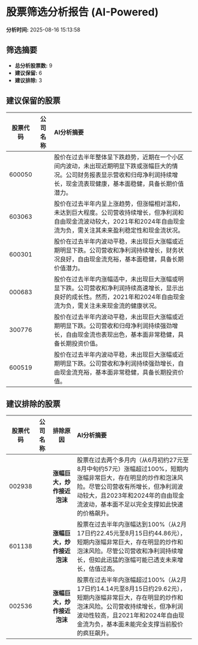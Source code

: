 # 股票筛选分析报告 (AI-Powered)

**分析时间:** 2025-08-16 15:13:58

## 筛选摘要

- **总分析股票数:** 9
- **建议保留:** 6
- **建议排除:** 3

## 建议保留的股票

| 股票代码 | 公司名称 | AI分析摘要 |
|:---:|:---:|:---|
| 600050 |  | 股价在过去半年整体呈下跌趋势，近期在一个小区间内波动，未出现近期明显下跌或涨幅巨大的情况。公司财务报表显示营收和归母净利润持续增长，现金流表现健康，基本面稳健，具备长期价值潜力。 |
| 603063 |  | 股价在过去半年内呈上涨趋势，但涨幅相对温和，未达到巨大程度。公司营收持续增长，但净利润和自由现金流波动较大，2021年和2024年自由现金流为负，需关注其未来盈利稳定性和现金流状况。 |
| 600301 |  | 股价在过去半年内波动平稳，未出现巨大涨幅或近期明显下跌。公司营收和净利润持续增长，财务状况良好，自由现金流充裕，基本面稳健，具备长期价值潜力。 |
| 000683 |  | 股价在过去半年内涨幅适中，未出现巨大涨幅或明显下跌。公司营收和净利润持续高速增长，显示出良好的成长性。然而，2021年和2024年自由现金流为负，需关注未来现金流的健康状况。 |
| 300776 |  | 股价在过去半年内波动平稳，未出现巨大涨幅或近期明显下跌。公司营收和归母净利润持续强劲增长，自由现金流也表现出色，基本面非常稳健，具备长期投资价值。 |
| 600519 |  | 股价在过去半年内波动平稳，未出现巨大涨幅或近期明显下跌。公司营收和净利润持续强劲增长，自由现金流充裕，基本面非常稳健，具备长期投资价值。 |

## 建议排除的股票

| 股票代码 | 公司名称 | 排除原因 | AI分析摘要 |
|:---:|:---:|:---:|:---|
| 002938 |  | **涨幅巨大，炒作接近泡沫** | 股票在过去两个多月内（从6月初约27元至8月中旬约57元）涨幅超过100%，短期内涨幅非常巨大，存在明显的炒作和泡沫风险。尽管公司营收有所增长，但净利润波动较大，且2023年和2024年的自由现金流波动，基本面不足以完全支撑如此快速的价格飙升。 |
| 601138 |  | **涨幅巨大，炒作接近泡沫** | 股票在过去半年内涨幅达到100%（从2月17日约22.45元至8月15日约44.86元），短期内涨幅非常巨大，存在明显的炒作和泡沫风险。尽管公司营收和净利润持续增长，但如此迅猛的涨幅可能已透支未来增长，估值过高。 |
| 002536 |  | **涨幅巨大，炒作接近泡沫** | 股票在过去半年内涨幅超过100%（从2月17日约14.14元至8月15日约29.62元），短期内涨幅非常巨大，存在明显的炒作和泡沫风险。公司营收持续增长，但净利润波动性较高，且2021年和2024年自由现金流为负，基本面未能完全支撑当前股价的疯狂飙升。 |
